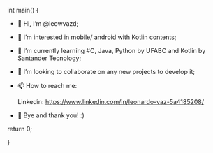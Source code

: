 int main()  {

- 👋 Hi, I’m @leowvazd;

- 👀 I’m interested in mobile/ android with Kotlin contents;

- 🌱 I’m currently learning #C, Java, Python by UFABC and Kotlin by Santander Tecnology;

- 💞️ I’m looking to collaborate on any new projects to develop it;

- 📫 How to reach me:

    Linkedin: https://www.linkedin.com/in/leonardo-vaz-5a4185208/

- 👋 Bye and thank you! :)

return 0;

}
